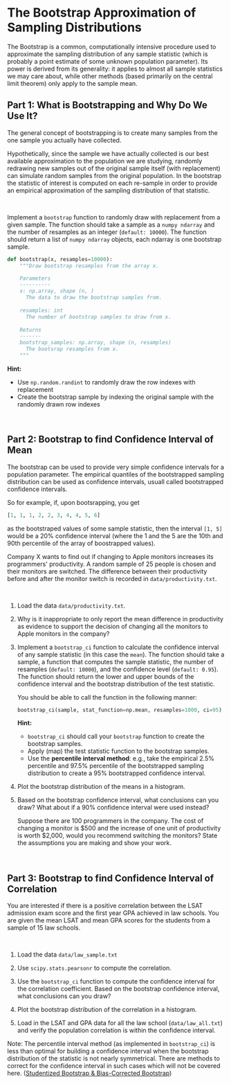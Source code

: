 # The Bootstrap Approximation of Sampling Distributions

The Bootstrap is a common, computationally intensive procedure used to approximate the sampling distribution of any sample statistic (which is probably a point estimate of some unknown population parameter). Its power is derived from its generality: it applies to almost all sample statistics we may care about, while other methods (based primarily on the central limit theorem) only apply to the sample mean.


## Part 1: What is Bootstrapping and Why Do We Use It?

The general concept of bootstrapping is to create many samples from the one sample you actually have collected.

Hypothetically, since the sample we have actually collected is our best available approximation to the population we are studying, randomly redrawing new samples out of the original sample itself (with replacement) can simulate random samples from the original population.  In the bootstrap the statistic of interest is computed on each re-sample in order to provide an empirical approximation of the sampling distribution of that statistic. 

<br>

Implement a `bootstrap` function to randomly draw with replacement from a given sample. The function should take a sample as a `numpy ndarray` and the number of resamples as an integer  (`default: 10000`). The function should return a list of `numpy ndarray` objects, each ndarray is one bootstrap sample. 

   ```python
   def bootstrap(x, resamples=10000):
       """Draw bootstrap resamples from the array x.

       Parameters
       ----------
       x: np.array, shape (n, )
         The data to draw the bootstrap samples from.
       
       resamples: int
         The number of bootstrap samples to draw from x.
       
       Returns
       -------
       bootstrap_samples: np.array, shape (n, resamples)
         The bootsrap resamples from x.
       """
   ```
   
   **Hint:**
   - Use `np.random.randint` to randomly draw the row indexes with replacement
   - Create the bootstrap sample by indexing the original sample with the randomly drawn row indexes
 
<br>

## Part 2: Bootstrap to find Confidence Interval of Mean

The bootstrap can be used to provide very simple confidence intervals for a population parameter.  The empirical quantiles of the bootstrapped sampling distribution can be used as confidence intervals, usuall called bootstrapped confidence intervals.

So for example, if, upon bootsrapping, you get

   ```python
   [1, 1, 1, 2, 2, 3, 4, 4, 5, 6]
   ```

as the bootstraped values of some sample statistic, then the interval `[1, 5]` would be a 20% confidence interval (where the 1 and the 5 are the 10th and 90th percentile of the array of boostrapped values).

Company X wants to find out if changing to Apple monitors increases its programmers' productivity. A random sample of 25 people is chosen and their monitors are switched. The difference between their productivity before and after the monitor switch is recorded in `data/productivity.txt`.
 
<br>

1. Load the data `data/productivity.txt`.

2. Why is it inappropriate to only report the mean difference in productivity as evidence to support the decision of changing all the monitors to Apple monitors in the company?

3. Implement a `bootstrap_ci` function to calculate the confidence interval of any sample statistic (in this case the `mean`). The function should take a sample, a function that computes the sample statistic, the number of resamples (`default: 10000`), and the confidence level (`default: 0.95`). The function should return the lower and upper bounds of the confidence interval and the bootstrap distribution of the test statistic.
   
   You should be able to call the function in the following manner:
   
   ```python
   bootstrap_ci(sample, stat_function=np.mean, resamples=1000, ci=95)
   ```

   **Hint:**
   - `bootstrap_ci` should call your `bootstrap` function to create the bootstrap samples.
   - Apply (map) the test statistic function to the bootstrap samples.
   - Use the **percentile interval method**: e.g., take the empirical 2.5% percentile and 97.5% percentile of the bootstrapped sampling distribution to create a 95% bootstrapped confidence interval.

4. Plot the bootstrap distribution of the means in a histogram. 

5. Based on the bootstrap confidence interval, what conclusions can you draw? What about if a 90% confidence interval were used instead? 
   
   Suppose there are 100 programmers in the company. The cost of changing a monitor is $500 and the increase of one unit of productivity is worth $2,000, would you recommend switching the monitors? State the assumptions you are making and show your work.
  
<br>

## Part 3: Bootstrap to find Confidence Interval of Correlation

You are interested if there is a positive correlation between the LSAT admission exam score and the first year GPA achieved in law schools. You are given the mean LSAT and mean GPA scores for the students from a sample of 15 law schools.

<br>

1. Load the data `data/law_sample.txt`

2. Use `scipy.stats.pearsonr` to compute the correlation.
   
3. Use the `bootstrap_ci` function to compute the confidence interval for the correlation coefficient.  Based on the bootstrap confidence interval, what conclusions can you draw?

4. Plot the bootstrap distribution of the correlation in a histogram. 

5. Load in the LSAT and GPA data for all the law school (`data/law_all.txt`) and verify the population correlation is within the confidence interval.

Note: The percentile interval method (as implemented in `bootstrap_ci`) is less than optimal for building a confidence interval when the bootstrap distribution of the statistic is not nearly symmetrical. There are methods to correct for the confidence interval in such cases which will not be covered here. ([Studentized Bootstrap & Bias-Corrected Bootstrap](http://en.wikipedia.org/wiki/Bootstrapping_%28statistics%29#Methods_for_bootstrap_confidence_intervals)) 
